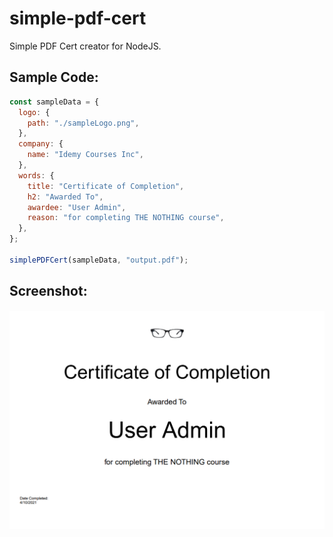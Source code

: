 # simple-pdf-cert

Simple PDF Cert creator for NodeJS.

## Sample Code:

```js
const sampleData = {
  logo: {
    path: "./sampleLogo.png",
  },
  company: {
    name: "Idemy Courses Inc",
  },
  words: {
    title: "Certificate of Completion",
    h2: "Awarded To",
    awardee: "User Admin",
    reason: "for completing THE NOTHING course",
  },
};

simplePDFCert(sampleData, "output.pdf");
```

## Screenshot:  

![Screenshot](./screenshot.png)